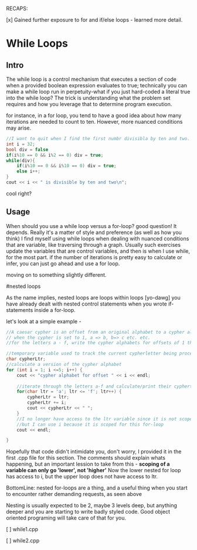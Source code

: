 RECAPS:

[x] Gained further exposure to for and if/else loops - learned more detail. 

# While Loops

## Intro

The while loop is a control mechanism that executes a section of code when a provided boolean expression evaluates to true;
technically you can make a while loop run in perpetuity-what if you just hard-coded a literal true into the while loop?
The trick is understanding what the problem set requires and how you leverage that to determine program execution. 

for instance, in a for loop, you tend to have a good idea about how many iterations are needed to count to ten. However, more nuanced conditions may arise. 

```cpp
//I want to quit when I find the first numbr divisibla by ten and two.
int i = 32;
bool div = false
if(i%10 == 0 && i%2 == 0) div = true;
while(div){
	if(i%10 == 0 && i%10 == 0) div = true;
	else i++;
}
cout << i << " is divisible by ten and two\n";
```

cool right? 

## Usage

When should you use a while loop versus a for-loop? good question! It depends. Really it's a matter of style and preference (as well as how you think)
I find myself using while loops when dealing with nuanced conditions that are variable, like traversing through a graph. Usually such exercises update
the variables that are control variables, and then is when I use while, for the most part. if the number of iterations is pretty easy to calculate or infer,
you can just go ahead and use a for loop. 

moving on to something slightly different.

#nested loops

As the name implies, nested loops are loops within loops [yo-dawg]
you have already dealt with nested control statements when you wrote if-statements inside a for-loop. 

let's look at a simple example -

```cpp
//A caesar cypher is an offset from an original alphabet to a cypher alphabet
// when the cypher is set to 1, a => b, b=> c etc. etc.
//for the letters a - f, write the cypher alphabets for offsets of 1 through 5 

//temporary variable used to track the current cypherletter being processed. 
char cypherLtr;
//calculate a version of the cypher alphabet
for (int i = 1; i <=5; i++) {
	cout << "cypher alphabet for offset " << i << endl;
	
	//iterate through the letters a-f and calculate/print their cyphertext 
	for(char ltr = 'a'; ltr <= 'f'; ltr++) {
		cypherLtr = ltr;
		cypherLtr += i;
		cout << cypherLtr << " ";
	}
	//I no longer have access to the ltr variable since it is not scoped for use outside the for loop
	//but I can use i because it is scoped for this for-loop
	cout << endl;

}
```

Hopefully that code didn't intimidate you, don't worry, I provided it in the first .cpp file for this section. 
The comments should explain whats happening, but an important lession to take from this - 
<b>scoping of a variable can only go 'lower', not 'higher'</b>
Now the lower nested for loop has access to i, but the upper loop does not have access to ltr. 

BottomLine: nested for-loops are a thing, and a useful thing when you start to encounter rather demanding requests, as seen above

Nesting is usually expected to be 2, maybe 3 levels deep, but anything deeper and you are starting to write badly styled code.
Good object oriented programing will take care of that for you. 

[ ] while1.cpp

[ ] while2.cpp

